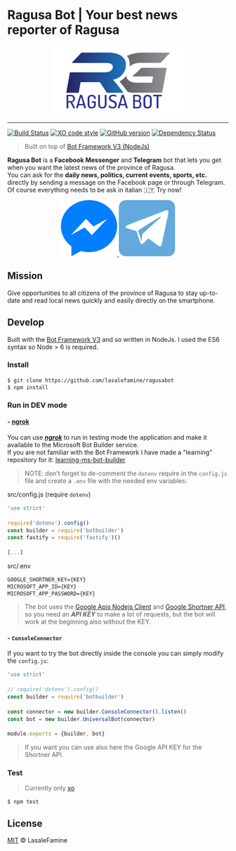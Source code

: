 # Ragusa Bot | Your best news reporter of Ragusa


<p align="center">
  <a href="https://ragusabot.com">
    <img src="assets/RAGUSABOT-logo.png" alt="Ragusa Bot"/>
  </a>
</p>

---

[![Build Status](https://travis-ci.com/LasaleFamine/ragusabot.svg?token=RmWdev7p6ZX1E14v2rQp&branch=master)](https://travis-ci.org/lasalefamine/ragusabot)
[![XO code style](https://img.shields.io/badge/code_style-XO-5ed9c7.svg)](https://github.com/lasalefamine/ragusabot)
[![GitHub version](https://badge.fury.io/gh/LasaleFamine%2Fragusabot.svg)](https://badge.fury.io/gh/LasaleFamine%2Fragusabot)
[![Dependency Status](https://gemnasium.com/badges/github.com/LasaleFamine/ragusabot.svg)](https://gemnasium.com/github.com/LasaleFamine/ragusabot)

> Built on top of [Bot Framework V3 (NodeJs)](https://github.com/Microsoft/BotBuilder)


**Ragusa Bot** is a **Facebook Messenger** and **Telegram** bot that lets you get when you want the latest news of the province of Ragusa.  
You can ask for the **daily news, politics, current events, sports, etc.** directly by sending a message on the Facebook page or through Telegram.  
Of course everything needs to be ask in italian :it: Try now!

<p align="center">
<a href="http://m.me/ragusabot">
  <img src="assets/Facebook_Messenger.png" alt="Ragusa Bot Messenger"/>
</a>
<a href="https://telegram.me/ragusabot">
  <img src="assets/Telegram.png" alt="Ragusa Bot"/>
</a>
</p>


## Mission
Give opportunities to all citizens of the province of Ragusa to stay up-to-date and read local news quickly and easily directly on the smartphone.

## Develop

Built with the [Bot Framework V3]() and so written in NodeJs. I used the ES6 syntax so Node > 6 is required.

### Install

    $ git clone https://github.com/lasalefamine/ragusabot
    $ npm install

### Run in DEV mode

#### - [ngrok](https://ngrok.com/)

You can use [***ngrok***](https://ngrok.com/) to run in testing mode the application and make it available to the Microsoft Bot Builder service.  
If you are not familiar with the Bot Framework I have made a "learning" repository for it: [learning-ms-bot-builder](https://github.com/LasaleFamine/learning-ms-bot-builder)

> NOTE: don't forget to de-comment the `dotenv` require in the `config.js` file and create a `.env` file with the needed env variables:

src/config.js (require `dotenv`)
``` js
'use strict'

require('dotenv').config()
const builder = require('botbuilder')
const fastify = require('fastify')()

[...]
```
src/.env
```
GOOGLE_SHORTNER_KEY={KEY}
MICROSOFT_APP_ID={KEY}
MICROSOFT_APP_PASSWORD={KEY}
```
> The bot uses the [Google Apis Nodejs Client](https://github.com/google/google-api-nodejs-client) and [Google Shortner API](https://developers.google.com/url-shortener/v1/getting_started), so you need an ***API KEY*** to make a lot of requests, but the bot will work at the beginning also without the KEY.

#### - `ConsoleConnector`

If you want to try the bot directly inside the console you can simply modify the `config.js`:

``` js
'use strict'

// require('dotenv').config()
const builder = require('botbuilder')

const connector = new builder.ConsoleConnector().listen()
const bot = new builder.UniversalBot(connector)

module.exports = {builder, bot}

```

> If you want you can use also here the Google API KEY for the Shortner API.

### Test

> Currently only [xo]()

    $ npm test

## License

[MIT](https://github.com/LasaleFamine/ragusabot/blob/master/LICENSE.md) &copy; LasaleFamine
